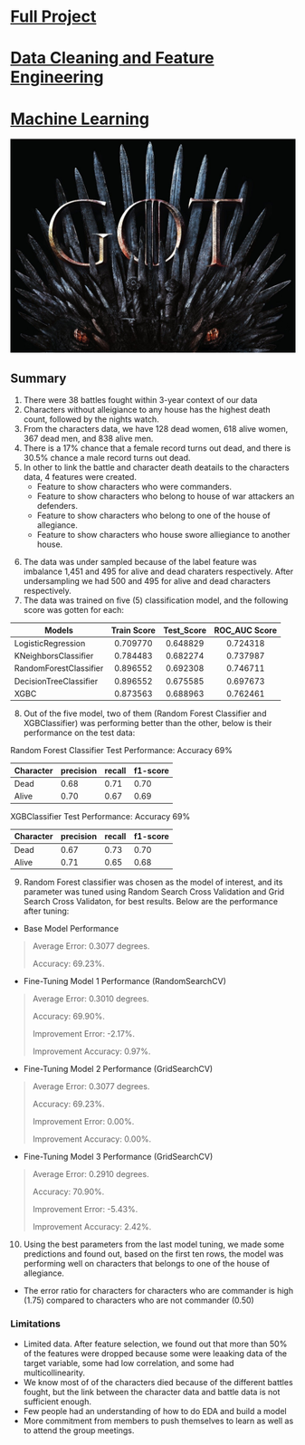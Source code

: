 # [Full Project](https://nbviewer.org/github/TelRich/GOT_Character_Death_Prediction/blob/main/got_prjt_v5.ipynb?flush_cache=True)

# [Data Cleaning and Feature Engineering](https://nbviewer.org/github/TelRich/GOT_Character_Death_Prediction/blob/main/GOT-PT2_Data_Cleaning-Feat_Eng.ipynb?flush_cache=True)

# [Machine Learning](https://nbviewer.org/github/TelRich/GOT_Character_Death_Prediction/blob/main/GOT-PT3_ML.ipynb?flush_cache=True)

![](2022-12-15-14-05-51.png)


## Summary
1. There were 38 battles fought within 3-year context of our data
2. Characters without alleigiance to any house has the highest death count, followed by the nights watch.
3. From the characters data, we have 128 dead women, 618 alive women, 367 dead men, and 838 alive men.
4. There is a 17% chance that a female record turns out dead, and there is 30.5% chance a male record turns out dead.
5. In other to link the battle and character death deatails to the characters data, 4 features were created.
    * Feature to show characters who were commanders.
    * Feature to show characters who belong to house of war attackers an defenders.
    * Feature to show characters who belong to one of the house of allegiance.
    * Feature to show characters who house swore alliegiance to another house.
>
6. The data was under sampled because of the label feature was imbalance 1,451 and 495 for alive and dead charaters respectively. After undersampling we had 500 and 495 for alive and dead characters respectively.
7. The data was trained on five (5) classification model, and the following score was gotten for each:

|Models|Train Score| Test_Score	|ROC_AUC Score|
|---|:---:|:---:|:--:|
|LogisticRegression	| 0.709770	| 0.648829 |	0.724318
|KNeighborsClassifier|	0.784483 |	0.682274 |	0.737987
|RandomForestClassifier|	0.896552 |	0.692308 |	0.746711
|DecisionTreeClassifier|	0.896552 | 0.675585 |0.697673
|XGBC	| 0.873563 | 0.688963 |	0.762461
>
8. Out of the five model, two of them (Random Forest Classifier and XGBClassifier) was performing better than the other, below is their performance on the test data:

Random Forest Classifier Test Performance: Accuracy 69%  

| Character | precision | recall | f1-score |
|---|---|---|---|
|Dead       |0.68  |    0.71  |    0.70   |    149
|Alive       |0.70|      0.67  |    0.69 |      150
>
XGBClassifier Test Performance: Accuracy 69%

|Character| precision | recall |  f1-score |
|---|---|---|---|
|Dead   |    0.67   |   0.73   |   0.70    
|Alive |       0.71  |    0.65   |   0.68  
>
9. Random Forest classifier was chosen as the model of interest, and its parameter was tuned using Random Search Cross Validation and Grid Search Cross Validaton, for best results. Below are the performance after tuning:
* Base Model Performance
>
>Average Error: 0.3077 degrees.
>
>Accuracy: 69.23%.

* Fine-Tuning Model 1 Performance (RandomSearchCV)
>
>Average Error: 0.3010 degrees.
>
>Accuracy: 69.90%.
>
>Improvement Error: -2.17%.
>
>Improvement Accuracy: 0.97%.

* Fine-Tuning Model 2 Performance (GridSearchCV)
>
>Average Error: 0.3077 degrees.
>
>Accuracy: 69.23%.
>
>Improvement Error: 0.00%.
>
>Improvement Accuracy: 0.00%.

* Fine-Tuning Model 3 Performance (GridSearchCV)
>
>Average Error: 0.2910 degrees.
>
>Accuracy: 70.90%.
>
>Improvement Error: -5.43%.
>
>Improvement Accuracy: 2.42%.

10. Using the best parameters from the last model tuning, we made some predictions and found out, based on the first ten rows, the model was performing well on characters that belongs to one of the house of allegiance.

* The error ratio for characters for characters who are commander is high (1.75) compared to characters who are not commander (0.50)

### Limitations
- Limited data. After feature selection, we found out that more than 50% of the features were dropped because some were leaaking data of the target variable, some had low correlation, and some had multicollinearity.
- We know most of of the characters died because of the different battles fought, but the link between the character data and battle data is not sufficient enough.
- Few people had an understanding of how to do EDA and build a model
- More commitment from members to push themselves to learn as well as to attend the group meetings.
